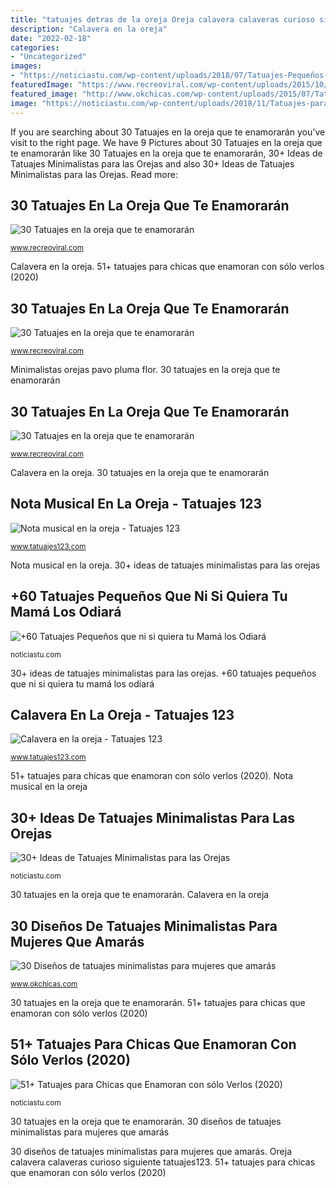 ```yaml
---
title: "tatuajes detras de la oreja Oreja calavera calaveras curioso siguiente tatuajes123"
description: "Calavera en la oreja"
date: "2022-02-18"
categories:
- "Uncategorized"
images:
- "https://noticiastu.com/wp-content/uploads/2018/07/Tatuajes-Pequeños-47.jpg"
featuredImage: "https://www.recreoviral.com/wp-content/uploads/2015/10/27-TATUAJES-OREJAS-22.jpg"
featured_image: "http://www.okchicas.com/wp-content/uploads/2015/07/Tatuajes-minimalistas-13.jpg"
image: "https://noticiastu.com/wp-content/uploads/2018/11/Tatuajes-para-Chicas-21.jpg"
---
```


If you are searching about 30 Tatuajes en la oreja que te enamorarán you've visit to the right page. We have 9 Pictures about 30 Tatuajes en la oreja que te enamorarán like 30 Tatuajes en la oreja que te enamorarán, 30+ Ideas de Tatuajes Minimalistas para las Orejas and also 30+ Ideas de Tatuajes Minimalistas para las Orejas. Read more:

## 30 Tatuajes En La Oreja Que Te Enamorarán

![30 Tatuajes en la oreja que te enamorarán](https://www.recreoviral.com/wp-content/uploads/2015/10/27-TATUAJES-OREJAS-20.jpg "30 tatuajes en la oreja que te enamorarán")

<small>www.recreoviral.com</small>

Calavera en la oreja. 51+ tatuajes para chicas que enamoran con sólo verlos (2020)

## 30 Tatuajes En La Oreja Que Te Enamorarán

![30 Tatuajes en la oreja que te enamorarán](https://www.recreoviral.com/wp-content/uploads/2015/10/27-TATUAJES-OREJAS-22.jpg "Oreja calavera calaveras curioso siguiente tatuajes123")

<small>www.recreoviral.com</small>

Minimalistas orejas pavo pluma flor. 30 tatuajes en la oreja que te enamorarán

## 30 Tatuajes En La Oreja Que Te Enamorarán

![30 Tatuajes en la oreja que te enamorarán](http://www.recreoviral.com/wp-content/uploads/2015/10/27-TATUAJES-OREJAS-23-644x750.jpg "30 tatuajes en la oreja que te enamorarán")

<small>www.recreoviral.com</small>

Calavera en la oreja. 30 tatuajes en la oreja que te enamorarán

## Nota Musical En La Oreja - Tatuajes 123

![Nota musical en la oreja - Tatuajes 123](https://www.tatuajes123.com/i/nota-musical-tatuada-en-la-oreja.jpg "51+ tatuajes para chicas que enamoran con sólo verlos (2020)")

<small>www.tatuajes123.com</small>

Nota musical en la oreja. 30+ ideas de tatuajes minimalistas para las orejas

## +60 Tatuajes Pequeños Que Ni Si Quiera Tu Mamá Los Odiará

![+60 Tatuajes Pequeños que ni si quiera tu Mamá los Odiará](https://noticiastu.com/wp-content/uploads/2018/07/Tatuajes-Pequeños-47.jpg "30 tatuajes en la oreja que te enamorarán")

<small>noticiastu.com</small>

30+ ideas de tatuajes minimalistas para las orejas. +60 tatuajes pequeños que ni si quiera tu mamá los odiará

## Calavera En La Oreja - Tatuajes 123

![Calavera en la oreja - Tatuajes 123](https://www.tatuajes123.com/i/tatuaje-en-oreja.jpg "30+ ideas de tatuajes minimalistas para las orejas")

<small>www.tatuajes123.com</small>

51+ tatuajes para chicas que enamoran con sólo verlos (2020). Nota musical en la oreja

## 30+ Ideas De Tatuajes Minimalistas Para Las Orejas

![30+ Ideas de Tatuajes Minimalistas para las Orejas](https://noticiastu.com/wp-content/uploads/2017/05/6ba1c6caf5bc2a4acbcf3b575b3919b1-768x1520.jpg "30+ ideas de tatuajes minimalistas para las orejas")

<small>noticiastu.com</small>

30 tatuajes en la oreja que te enamorarán. Calavera en la oreja

## 30 Diseños De Tatuajes Minimalistas Para Mujeres Que Amarás

![30 Diseños de tatuajes minimalistas para mujeres que amarás](http://www.okchicas.com/wp-content/uploads/2015/07/Tatuajes-minimalistas-13.jpg "+60 tatuajes pequeños que ni si quiera tu mamá los odiará")

<small>www.okchicas.com</small>

30 tatuajes en la oreja que te enamorarán. 51+ tatuajes para chicas que enamoran con sólo verlos (2020)

## 51+ Tatuajes Para Chicas Que Enamoran Con Sólo Verlos (2020)

![51+ Tatuajes para Chicas que Enamoran con sólo Verlos (2020)](https://noticiastu.com/wp-content/uploads/2018/11/Tatuajes-para-Chicas-21.jpg "Oreja calavera calaveras curioso siguiente tatuajes123")

<small>noticiastu.com</small>

30 tatuajes en la oreja que te enamorarán. 30 diseños de tatuajes minimalistas para mujeres que amarás

30 diseños de tatuajes minimalistas para mujeres que amarás. Oreja calavera calaveras curioso siguiente tatuajes123. 51+ tatuajes para chicas que enamoran con sólo verlos (2020)
